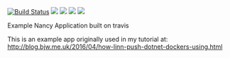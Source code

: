 [![Build Status](https://travis-ci.org/bazwilliams/SerialNumberExample.svg?branch=master)](https://travis-ci.org/bazwilliams/SerialNumberExample) [![](https://images.microbadger.com/badges/image/bazwilliams/serial-number-service.svg)](http://microbadger.com/images/bazwilliams/serial-number-service "Get your own image badge on microbadger.com") [![](https://images.microbadger.com/badges/version/bazwilliams/serial-number-service.svg)](http://microbadger.com/images/bazwilliams/serial-number-service "Get your own version badge on microbadger.com") [![](https://images.microbadger.com/badges/commit/bazwilliams/serial-number-service.svg)](http://microbadger.com/images/bazwilliams/serial-number-service "Get your own commit badge on microbadger.com") [![](https://images.microbadger.com/badges/license/bazwilliams/serial-number-service.svg)](http://microbadger.com/images/bazwilliams/serial-number-service "Get your own license badge on microbadger.com")

Example Nancy Application built on travis

This is an example app originally used in my tutorial at:
http://blog.bjw.me.uk/2016/04/how-linn-push-dotnet-dockers-using.html
